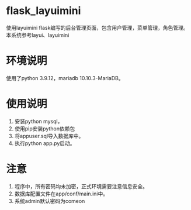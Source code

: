 # flask_layuimini
使用layuimini flask编写的后台管理页面，包含用户管理，菜单管理，角色管理。
本系统参考layui、layuimini
# 环境说明
使用了python 3.9.12，mariadb 10.10.3-MariaDB。
# 使用说明
1. 安装python mysql，
2. 使用pip安装python依赖包
3. 将appuser.sql导入数据库中。
4. 执行python app.py启动。
# 注意
1. 程序中，所有密码均未加密，正式环境需要注意信息安全。
2. 数据库配置文件在app/conf/main.ini中。
3. 系统admin默认密码为comeon
